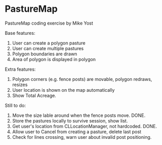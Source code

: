 # PastureMap
PastureMap coding exercise by Mike Yost

Base features:
1. User can create a polygon pasture
2. User can create multiple pastures
3. Polygon boundaries are drawn
4. Area of polygon is displayed in polygon

Extra features:
1. Polygon corners (e.g. fence posts) are movable, polygon redraws, resizes
2. User location is shown on the map automatically
3. Show Total Acreage.

Still to do:
1. Move the size lable around when the fence posts move. DONE.
2. Store the pastures locally to survive session, show list.
3. Get user's location from CLLocationManager, not hardcoded. DONE.
4. Allow user to Cancel from creating a pasture, delete last post
5. Check for lines crossing, warn user about invalid post positioning.
